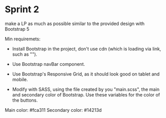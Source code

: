 # Sprint 2 
make a LP as much as possible similar to the provided design with Bootstrap 5

Min requiremets:
- Install Bootstrap in the project, don't use cdn (which is loading via link, such as "<link href="https://cdn.jsdelivr.net/npm/bootstrap@5.0.2/.... ." rel="stylesheet" crossorigin="anonymous">").

- Use Bootstrap navBar component.

- Use Bootstrap's Responsive Grid, as it should look good on tablet and mobile.

- Modify with SASS, using the file created by you "main.scss", the main and secondary color of Bootstrap. Use these variables for the color of the buttons.

Main color: #fca311
Secondary color: #14213d

